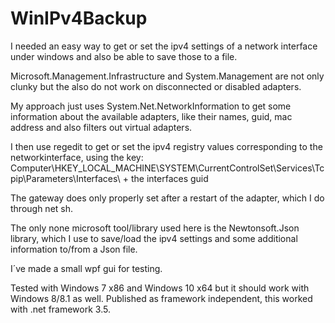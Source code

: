 # WinIPv4Backup
I needed an easy way to get or set the ipv4 settings of a network interface under windows and also be able to save those to a file.

Microsoft.Management.Infrastructure and System.Management are not only clunky but the also do not work on disconnected or disabled adapters.

My approach just uses System.Net.NetworkInformation to get some information about the available adapters, like their names, guid, mac address and also filters out virtual adapters.

I then use regedit to get or set the ipv4 registry values corresponding to the networkinterface, using the key:
Computer\HKEY_LOCAL_MACHINE\SYSTEM\CurrentControlSet\Services\Tcpip\Parameters\Interfaces\ + the interfaces guid

The gateway does only properly set after a restart of the adapter, which I do through net sh.

The only none microsoft tool/library used here is the Newtonsoft.Json library, which I use to save/load the ipv4 settings and some additional information to/from a Json file.

I´ve made a small wpf gui for testing.

Tested with Windows 7 x86 and Windows 10 x64 but it should work with Windows 8/8.1 as well. Published as framework independent, this worked with .net framework 3.5.
